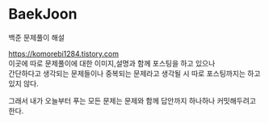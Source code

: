 # BaekJoon
백준 문제풀이 해설

https://komorebi1284.tistory.com <br>
이곳에 따로 문제풀이에 대한 이미지,설명과 함께 포스팅을 하고 있으나 <br>
간단하다고 생각되는 문제들이나 중복되는 문제라고 생각될 시 따로 포스팅까지는 하고 있지 않다.<br>

그래서 내가 오늘부터 푸는 모든 문제는 문제와 함께 답안까지 하나하나 커밋해두려고 한다.
